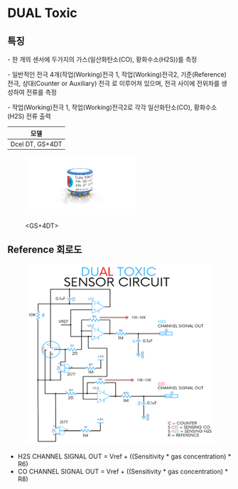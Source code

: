 # DUAL Toxic

## 특징

\- 한 개의 센서에 두가지의 가스(일산화탄소(CO), 황화수소(H2S))를 측정

\- 일반적인 전극 4개(작업(Working)전극 1, 작업(Working)전극2, 기준(Reference)전극, 상대(Counter or Auxiliary) 전극 로 이루어져 있으며, 전극 사이에 전위차를 생성하여 전류를 측정

\- 작업(Working)전극 1, 작업(Working)전극2로 각각 일산화탄소(CO), 황화수소(H2S) 전류 출력

|        모델       |
| :-------------: |
| Dcel DT, GS+4DT |

<figure><img src="../../../.gitbook/assets/DDS GS+4DT.jpeg" alt="" width="250"><figcaption><p>&#x3C;GS+4DT></p></figcaption></figure>

## Reference 회로도

<figure><img src="../../../.gitbook/assets/image (52).png" alt=""><figcaption></figcaption></figure>

* H2S CHANNEL SIGNAL OUT = Vref + ((Sensitivity \* gas concentration) \* R6)
* CO CHANNEL SIGNAL OUT = Vref + ((Sensitivity \* gas concentration) \* R8)

